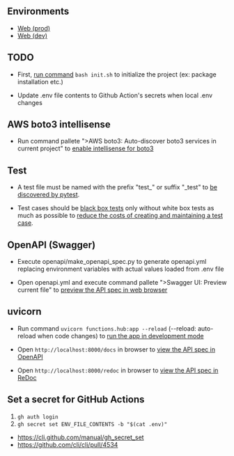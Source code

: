## Environments

- [Web (prod)](https://terakoyaweb.com/)
- [Web (dev)](https://dev.terakoyaweb.com/)

## TODO

- First, [run command](https://linuxfan.info/post-1486) `bash init.sh` to initialize the project (ex: package installation etc.)

- Update .env file contents to Github Action's secrets when local .env changes

## AWS boto3 intellisense

- Run command pallete ">AWS boto3: Auto-discover boto3 services in current project" to [enable intellisense for boto3](https://dev.classmethod.jp/articles/try-boto3-stubs/)

## Test

- A test file must be named with the prefix "test_" or suffix "_test" to [be discovered by pytest](https://www.tutorialspoint.com/pytest/pytest_identifying_test_files_and_functions.htm).

- Test cases should be [black box tests](https://shiftasia.com/ja/column/%E3%83%96%E3%83%A9%E3%83%83%E3%82%AF%E3%83%9C%E3%83%83%E3%82%AF%E3%82%B9%E3%83%86%E3%82%B9%E3%83%88%E3%81%A8%E3%81%AF/) only without white box tests as much as possible to [reduce the costs of creating and maintaining a test case](https://www.javatpoint.com/advantages-and-dsadvantages-of-black-box-testing).

## OpenAPI (Swagger)

- Execute openapi/make_openapi_spec.py to generate openapi.yml replacing environment variables with actual values loaded from .env file

- Open openapi.yml and execute command pallete ">Swagger UI: Preview current file" to [preview the API spec in web browser](https://marketplace.visualstudio.com/items?itemName=Arjun.swagger-viewer)

## uvicorn

- Run command `uvicorn functions.hub:app --reload` (--reload: auto-reload when code changes) to [run the app in development mode](https://fastapi.tiangolo.com/tutorial/first-steps/)

- Open `http://localhost:8000/docs` in browser to [view the API spec in OpenAPI](https://fastapi.tiangolo.com/tutorial/first-steps/#interactive-api-docs)

- Open `http://localhost:8000/redoc` in browser to [view the API spec in ReDoc](https://fastapi.tiangolo.com/tutorial/first-steps/#alternative-api-docs)

## Set a secret for GitHub Actions

1. `gh auth login`
2. `gh secret set ENV_FILE_CONTENTS -b "$(cat .env)"`

- https://cli.github.com/manual/gh_secret_set
- https://github.com/cli/cli/pull/4534
